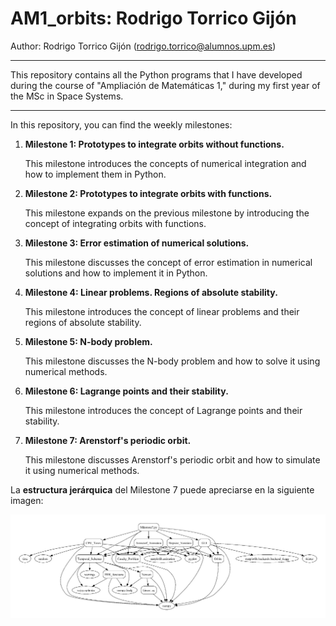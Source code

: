 # AM1_orbits: Rodrigo Torrico Gijón
Author: Rodrigo Torrico Gijón (rodrigo.torrico@alumnos.upm.es)
<span style="font-size:small; font-weight:normal;">

  ---

  This repository contains all the Python programs that I have developed during the course of "Ampliación de Matemáticas 1," during my first year of the MSc in Space Systems.

  ---

  </span>
In this repository, you can find the weekly milestones:

1. **Milestone 1: Prototypes to integrate orbits without functions.**

   This milestone introduces the concepts of numerical integration and how to implement them in Python.

2. **Milestone 2: Prototypes to integrate orbits with functions.**

   This milestone expands on the previous milestone by introducing the concept of integrating orbits with functions.

3. **Milestone 3: Error estimation of numerical solutions.**

   This milestone discusses the concept of error estimation in numerical solutions and how to implement it in Python.

4. **Milestone 4: Linear problems. Regions of absolute stability.**

   This milestone introduces the concept of linear problems and their regions of absolute stability.

5. **Milestone 5: N-body problem.**

   This milestone discusses the N-body problem and how to solve it using numerical methods.

6. **Milestone 6: Lagrange points and their stability.**

   This milestone introduces the concept of Lagrange points and their stability.

7. **Milestone 7: Arenstorf's periodic orbit.**

   This milestone discusses Arenstorf's periodic orbit and how to simulate it using numerical methods.

La __estructura jerárquica__ del Milestone 7 puede apreciarse en la siguiente imagen:
<p align="center">
  <img src=".\EstructuraCodigo.jpg" alt="Descripción de la imagen">
</p>
